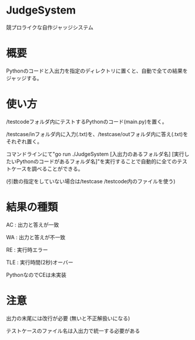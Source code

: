 # JudgeSystem
競プロライクな自作ジャッジシステム



# 概要
Pythonのコードと入出力を指定のディレクトリに置くと、自動で全ての結果をジャッジする。


# 使い方
/testcodeフォルダ内にテストするPythonのコード(main.py)を置く。

/testcase/inフォルダ内に入力(.txt)を、/testcase/outフォルダ内に答え(.txt)をそれぞれ置く。

コマンドラインにて"go run ./JudgeSystem [入出力のあるフォルダ名] [実行したいPythonのコードがあるフォルダ名]"を実行することで自動的に全てのテストケースを調べることができる。

(引数の指定をしていない場合は/testcase /testcode内のファイルを使う)


# 結果の種類
AC : 出力と答えが一致

WA : 出力と答えが不一致

RE : 実行時エラー

TLE : 実行時間(2秒)オーバー

PythonなのでCEは未実装


# 注意
出力の末尾には改行が必要 (無いと不正解扱いになる)

テストケースのファイル名は入出力で統一する必要がある
